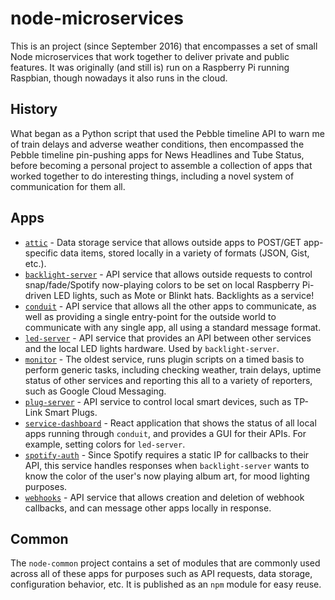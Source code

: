 # node-microservices

This is an project (since September 2016) that encompasses a set of small Node
microservices that work together to deliver private and public features. It was
originally (and still is) run on a Raspberry Pi running Raspbian, though 
nowadays it also runs in the cloud.


## History

What began as a Python script that used the Pebble timeline API to warn me of 
train delays and adverse weather conditions, then encompassed the Pebble 
timeline pin-pushing apps for News Headlines and Tube Status, before becoming a 
personal project to assemble a collection of apps that worked together to do 
interesting things, including a novel system of communication for them all.


## Apps

* [`attic`](apps/attic) - Data storage service that allows outside apps to 
  POST/GET app-specific data items, stored locally in a variety of formats 
  (JSON, Gist, etc.).
* [`backlight-server`](apps/backlight-server) - API service that allows outside
  requests to control snap/fade/Spotify now-playing colors to be set on local
  Raspberry Pi-driven LED lights, such as Mote or Blinkt hats. Backlights as a 
  service!
* [`conduit`](apps/conduit) - API service that allows all the other apps to 
  communicate, as well as providing a single entry-point for the outside world
  to communicate with any single app, all using a standard message format.
* [`led-server`](apps/led-server) - API service that provides an API between 
  other services and the local LED lights hardware. Used by `backlight-server`.
* [`monitor`](apps/monitor) - The oldest service, runs plugin scripts on a timed
  basis to perform generic tasks, including checking weather, train delays,
  uptime status of other services and reporting this all to a variety of 
  reporters, such as Google Cloud Messaging.
* [`plug-server`](apps/plug-server) - API service to control local smart 
  devices, such as TP-Link Smart Plugs.
* [`service-dashboard`](apps/service-dashboard) - React application that shows
  the status of all local apps running through `conduit`, and provides a GUI for
  their APIs. For example, setting colors for `led-server`.
* [`spotify-auth`](apps/spotify-auth) - Since Spotify requires a static IP for 
  callbacks to their API, this service handles responses when `backlight-server`
  wants to know the color of the user's now playing album art, for mood lighting
  purposes.
* [`webhooks`](apps/webhooks) - API service that allows creation and deletion of
  webhook callbacks, and can message other apps locally in response.


## Common

The `node-common` project contains a set of modules that are commonly used 
across all of these apps for purposes such as API requests, data storage,
configuration behavior, etc. It is published as an `npm` module for easy reuse.
